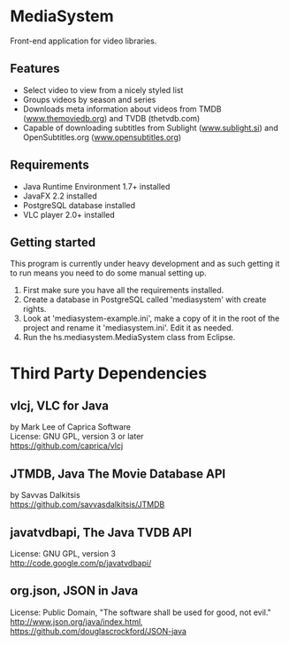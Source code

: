 MediaSystem
===========

Front-end application for video libraries.

Features
--------
* Select video to view from a nicely styled list
* Groups videos by season and series
* Downloads meta information about videos from TMDB (www.themoviedb.org) and TVDB (thetvdb.com)
* Capable of downloading subtitles from Sublight (www.sublight.si) and OpenSubtitles.org (www.opensubtitles.org)

Requirements
------------
* Java Runtime Environment 1.7+ installed
* JavaFX 2.2 installed
* PostgreSQL database installed
* VLC player 2.0+ installed



Getting started
---------------
This program is currently under heavy development and as such getting it to run means you need to do some manual setting up.

1. First make sure you have all the requirements installed.
2. Create a database in PostgreSQL called 'mediasystem' with create rights.
3. Look at 'mediasystem-example.ini', make a copy of it in the root of the project and rename it 'mediasystem.ini'.  Edit it as needed.
4. Run the hs.mediasystem.MediaSystem class from Eclipse.


Third Party Dependencies
========================

vlcj, VLC for Java
------------------
by Mark Lee of Caprica Software  
License: GNU GPL, version 3 or later  
https://github.com/caprica/vlcj

JTMDB, Java The Movie Database API
------------------
by Savvas Dalkitsis  
https://github.com/savvasdalkitsis/JTMDB

javatvdbapi, The Java TVDB API
------------------
License: GNU GPL, version 3  
http://code.google.com/p/javatvdbapi/  

org.json, JSON in Java
------------------
License: Public Domain, "The software shall be used for good, not evil."  
http://www.json.org/java/index.html, https://github.com/douglascrockford/JSON-java
